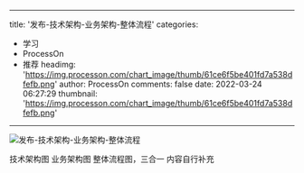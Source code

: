 
---
title: '发布-技术架构-业务架构-整体流程'
categories: 
 - 学习
 - ProcessOn
 - 推荐
headimg: 'https://img.processon.com/chart_image/thumb/61ce6f5be401fd7a538dfefb.png'
author: ProcessOn
comments: false
date: 2022-03-24 06:27:29
thumbnail: 'https://img.processon.com/chart_image/thumb/61ce6f5be401fd7a538dfefb.png'
---

<div>   
<img class="thumb" alt="发布-技术架构-业务架构-整体流程" src="https://img.processon.com/chart_image/thumb/61ce6f5be401fd7a538dfefb.png" referrerpolicy="no-referrer">
<p>技术架构图
业务架构图
整体流程图，三合一
内容自行补充</p>  
</div>
            